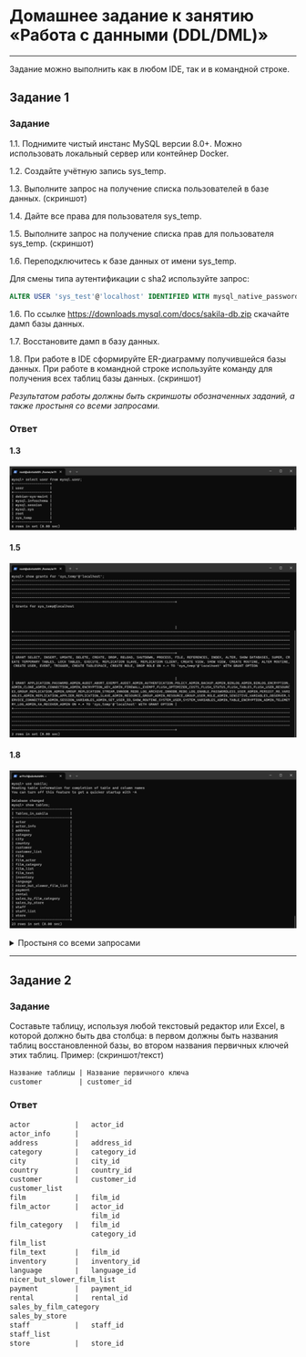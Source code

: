 # Домашнее задание к занятию «Работа с данными (DDL/DML)»

---

Задание можно выполнить как в любом IDE, так и в командной строке.

## Задание 1

### Задание
1.1. Поднимите чистый инстанс MySQL версии 8.0+. Можно использовать локальный сервер или контейнер Docker. 

1.2. Создайте учётную запись sys_temp.

1.3. Выполните запрос на получение списка пользователей в базе данных. (скриншот)

1.4. Дайте все права для пользователя sys_temp.

1.5. Выполните запрос на получение списка прав для пользователя sys_temp. (скриншот)

1.6. Переподключитесь к базе данных от имени sys_temp.

Для смены типа аутентификации с sha2 используйте запрос: 
```sql
ALTER USER 'sys_test'@'localhost' IDENTIFIED WITH mysql_native_password BY 'password';
```

1.6. По ссылке https://downloads.mysql.com/docs/sakila-db.zip скачайте дамп базы данных.

1.7. Восстановите дамп в базу данных.

1.8. При работе в IDE сформируйте ER-диаграмму получившейся базы данных. При работе в командной строке используйте команду для получения всех таблиц базы данных. (скриншот)

*Результатом работы должны быть скриншоты обозначенных заданий, а также простыня со всеми запросами.*

### Ответ

#### 1.3
![](img/hw-02_t01_03.png)
#### 1.5
![](img/hw-02_t01_05.png)
#### 1.8
![](img/hw-02_t01_08.png)

<details>

<summary>Простыня со всеми запросами</summary>

```
mysql> GRANT ALL PRIVILEGES ON *.* TO 'sys_temp'@'localhost' WITH GRANT OPTION;
...
mysql> ALTER USER 'sys_test'@'localhost' IDENTIFIED WITH mysql_native_password BY '*****';
...
ar71n7@ubntutst01:~$ mysql -u sys_temp -p
Enter password:
Welcome to the MySQL monitor.  Commands end with ; or \g.
Your MySQL connection id is 21
Server version: 8.0.36-0ubuntu0.22.04.1 (Ubuntu)

Copyright (c) 2000, 2024, Oracle and/or its affiliates.

Oracle is a registered trademark of Oracle Corporation and/or its
affiliates. Other names may be trademarks of their respective
owners.

Type 'help;' or '\h' for help. Type '\c' to clear the current input statement.

mysql> create database sakila;
Query OK, 1 row affected (0.04 sec)

mysql> ^DBye
ar71n7@ubntutst01:~$ mysql -u sys_temp -p sakila < /home/ar71n7/sakila-db/sakila-schema.sql
Enter password:
ar71n7@ubntutst01:~$ mysql -u sys_temp -p sakila < /home/ar71n7/sakila-db/sakila-data.sql
Enter password:
ar71n7@ubntutst01:~$ mysql -u sys_temp -p
Enter password:
Welcome to the MySQL monitor.  Commands end with ; or \g.
Your MySQL connection id is 24
Server version: 8.0.36-0ubuntu0.22.04.1 (Ubuntu)

Copyright (c) 2000, 2024, Oracle and/or its affiliates.

Oracle is a registered trademark of Oracle Corporation and/or its
affiliates. Other names may be trademarks of their respective
owners.

Type 'help;' or '\h' for help. Type '\c' to clear the current input statement.

mysql> show databases;
+--------------------+
| Database           |
+--------------------+
| information_schema |
| mysql              |
| performance_schema |
| sakila             |
| sys                |
+--------------------+
5 rows in set (0.00 sec)

mysql> use sakila;
Reading table information for completion of table and column names
You can turn off this feature to get a quicker startup with -A

Database changed
mysql> show tables;
+----------------------------+
| Tables_in_sakila           |
+----------------------------+
| actor                      |
| actor_info                 |
| address                    |
| category                   |
| city                       |
| country                    |
| customer                   |
| customer_list              |
| film                       |
| film_actor                 |
| film_category              |
| film_list                  |
| film_text                  |
| inventory                  |
| language                   |
| nicer_but_slower_film_list |
| payment                    |
| rental                     |
| sales_by_film_category     |
| sales_by_store             |
| staff                      |
| staff_list                 |
| store                      |
+----------------------------+
23 rows in set (0.00 sec)

mysql>
```
</details>

---

## Задание 2
### Задание
Составьте таблицу, используя любой текстовый редактор или Excel, в которой должно быть два столбца: в первом должны быть названия таблиц восстановленной базы, во втором названия первичных ключей этих таблиц. Пример: (скриншот/текст)
```
Название таблицы | Название первичного ключа
customer         | customer_id
```

### Ответ

```
actor           |   actor_id
actor_info      |      
address         |   address_id
category        |   category_id
city            |   city_id
country         |   country_id
customer        |   customer_id
customer_list
film            |   film_id
film_actor      |   actor_id
                    film_id
film_category   |   film_id
                    category_id
film_list
film_text       |   film_id
inventory       |   inventory_id
language        |   language_id
nicer_but_slower_film_list
payment         |   payment_id
rental          |   rental_id
sales_by_film_category
sales_by_store
staff           |   staff_id
staff_list
store           |   store_id